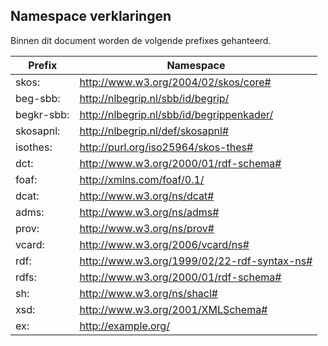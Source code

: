 ## Namespace verklaringen

Binnen dit document worden de volgende prefixes gehanteerd.

| Prefix     | Namespace                                   |
| ---------- | ------------------------------------------- |
| skos:      | http://www.w3.org/2004/02/skos/core#        |
| beg-sbb:   | http://nlbegrip.nl/sbb/id/begrip/           |
| begkr-sbb: | http://nlbegrip.nl/sbb/id/begrippenkader/   |
| skosapnl:  | http://nlbegrip.nl/def/skosapnl#            |
| isothes:   | http://purl.org/iso25964/skos-thes#         |
| dct:       | http://www.w3.org/2000/01/rdf-schema#       |
| foaf:      | http://xmlns.com/foaf/0.1/                  |
| dcat:      | http://www.w3.org/ns/dcat#                  |
| adms:      | http://www.w3.org/ns/adms#                  |
| prov:      | http://www.w3.org/ns/prov#                  |
| vcard:     | http://www.w3.org/2006/vcard/ns#            |
| rdf:       | http://www.w3.org/1999/02/22-rdf-syntax-ns# |
| rdfs:      | http://www.w3.org/2000/01/rdf-schema#       |
| sh:        | http://www.w3.org/ns/shacl#                 |
| xsd:       | http://www.w3.org/2001/XMLSchema#           |
| ex:        | http://example.org/                         |
